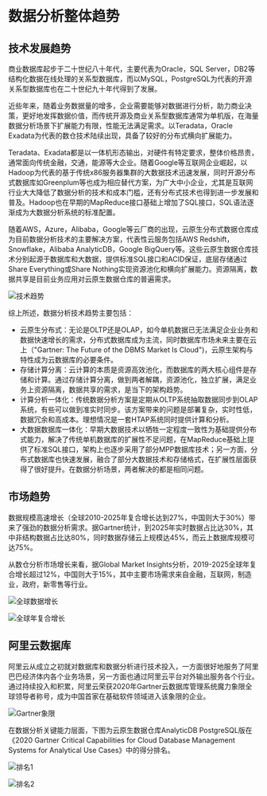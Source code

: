 # 数据分析整体趋势

## 技术发展趋势

商业数据库起步于二十世纪八十年代，主要代表为Oracle，SQL Server，DB2等结构化数据在线处理的关系型数据库，而以MySQL，PostgreSQL为代表的开源关系型数据库也在二十世纪九十年代得到了发展。

近些年来，随着业务数据量的增多，企业需要能够对数据进行分析，助力商业决策，更好地发挥数据价值，而传统开源及商业关系型数据库通常为单机版，在海量数据分析场景下扩展能力有限，性能无法满足需求。以Teradata，Oracle Exadata为代表的数仓技术陆续出现，具备了较好的分布式横向扩展能力。

Teradata、Exadata都是以一体机形态输出，对硬件有特定要求，整体价格昂贵，通常面向传统金融，交通，能源等大企业。随着Google等互联网企业崛起，以Hadoop为代表的基于传统x86服务器集群的大数据技术迅速发展，同时开源分布式数据库如Greenplum等也成为相应替代方案，为广大中小企业，尤其是互联网行业大大降低了数据分析的技术和成本门槛，还有分布式技术也得到进一步发展和普及。Hadoop也在早期的MapReduce接口基础上增加了SQL接口，SQL语法逐渐成为大数据分析系统的标准配置。

随着AWS，Azure，Alibaba，Google等云厂商的出现，云原生分布式数据仓库成为目前数据分析技术的主要解决方案，代表性云服务包括AWS Redshift，Snowflake，Alibaba AnalyticDB，Google BigQuery等。这些云原生数据仓库技术分别起源于数据库和大数据，提供标准SQL接口和ACID保证，底层存储通过Share Everything或Share Nothing实现资源池化和横向扩展能力。资源隔离，数据共享是目前业务应用对云原生数据仓库的普遍需求。

![技术趋势](https://static-aliyun-doc.oss-accelerate.aliyuncs.com/assets/img/zh-CN/2773975161/p247445.png)

综上所述，数据分析技术趋势主要包括：

-   云原生分布式：无论是OLTP还是OLAP，如今单机数据已无法满足企业业务和数据快速增长的需求，分布式数据库成为主流，同时数据库市场未来主要在云上（"Gartner: The Future of the DBMS Market Is Cloud"\)，云原生架构与特性成为云数据库的必要条件。
-   存储计算分离：云计算的本质是资源高效池化，而数据库的两大核心组件是存储和计算。通过存储计算分离，做到两者解耦，资源池化，独立扩展，满足业务上资源隔离，数据共享的需求，是当下的架构趋势。
-   计算分析一体化：传统数据分析方案是定期从OLTP系统抽取数据同步到OLAP系统，有些可以做到准实时同步。该方案带来的问题是部署复杂，实时性低，数据冗余和高成本。理想情况是一套HTAP系统同时提供计算和分析。
-   大数据数据库一体化：早期大数据技术以牺牲一定程度一致性为基础提供分布式能力，解决了传统单机数据库的扩展性不足问题，在MapReduce基础上提供了标准SQL接口，架构上也逐步采用了部分MPP数据库技术；另一方面，分布式数据库也快速发展，融合了部分大数据技术和存储格式，在扩展性层面获得了很好提升。在数据分析场景，两者解决的都是相同问题。

## 市场趋势

数据规模高速增长（全球2010-2025年复合增长达到27%，中国则大于30%）带来了强劲的数据分析需求。据Gartner统计，到2025年实时数据占比达30%，其中非结构数据占比达80%，同时数据存储云上规模达45%，而云上数据库规模可达75%。

从数仓分析市场增长来看，据Global Market Insights分析，2019-2025全球年复合增长超过12%，中国则大于15%，其中主要市场需求来自金融，互联网，制造业，政府，新零售等行业。

![全球数据增长](https://static-aliyun-doc.oss-accelerate.aliyuncs.com/assets/img/zh-CN/2773975161/p249569.png)

![全球年复合增长](https://static-aliyun-doc.oss-accelerate.aliyuncs.com/assets/img/zh-CN/2773975161/p249571.png)

## 阿里云数据库

阿里云从成立之初就对数据库和数据分析进行技术投入，一方面很好地服务了阿里巴巴经济体内各个业务场景，另一方面也通过阿里云平台对外输出服务各个行业。通过持续投入和积累，阿里云荣获2020年Gartner云数据库管理系统魔力象限全球领导者称号，成为中国首家在基础软件领域进入该象限的企业。

![Gartner象限](https://static-aliyun-doc.oss-accelerate.aliyuncs.com/assets/img/zh-CN/3773975161/p249598.png)

在数据分析关键能力层面，下图为云原生数据仓库AnalyticDB PostgreSQL版在《2020 Gartner Critical Capabilities for Cloud Database Management Systems for Analytical Use Cases》中的得分排名。

![排名1](https://static-aliyun-doc.oss-accelerate.aliyuncs.com/assets/img/zh-CN/3773975161/p249604.png)

![排名2](https://static-aliyun-doc.oss-accelerate.aliyuncs.com/assets/img/zh-CN/3773975161/p249605.png)

